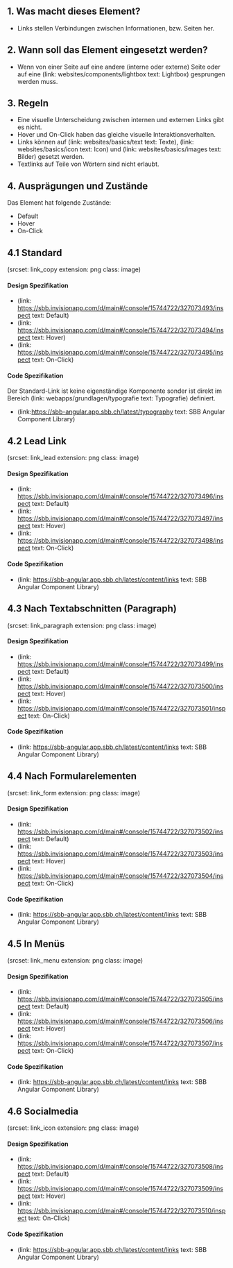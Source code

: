 ## 1. Was macht dieses Element?
* Links stellen Verbindungen zwischen Informationen, bzw. Seiten her.

## 2. Wann soll das Element eingesetzt werden?
* Wenn von einer Seite auf eine andere (interne oder externe) Seite oder auf eine (link: websites/components/lightbox text: Lightbox) gesprungen werden muss.

## 3. Regeln
* Eine visuelle Unterscheidung zwischen internen und externen Links gibt es nicht.
* Hover und On-Click haben das gleiche visuelle Interaktionsverhalten.
* Links können auf (link: websites/basics/text text: Texte), (link: websites/basics/icon text: Icon) und (link: websites/basics/images text: Bilder) gesetzt werden.
* Textlinks auf Teile von Wörtern sind nicht erlaubt.

## 4. Ausprägungen und Zustände 
Das Element hat folgende Zustände:
* Default
* Hover
* On-Click

## 4.1 Standard
(srcset: link_copy extension: png class: image)

#### Design Spezifikation
*   (link: https://sbb.invisionapp.com/d/main#/console/15744722/327073493/inspect text: Default)
*   (link: https://sbb.invisionapp.com/d/main#/console/15744722/327073494/inspect text: Hover)
*   (link: https://sbb.invisionapp.com/d/main#/console/15744722/327073495/inspect text: On-Click)

#### Code Spezifikation
Der Standard-Link ist keine eigenständige Komponente sonder ist direkt im Bereich (link: webapps/grundlagen/typografie text: Typografie) definiert.
* (link:https://sbb-angular.app.sbb.ch/latest/typography text: SBB Angular Component Library)

## 4.2 Lead Link 
(srcset: link_lead extension: png class: image)

#### Design Spezifikation
*   (link: https://sbb.invisionapp.com/d/main#/console/15744722/327073496/inspect text: Default)
*   (link: https://sbb.invisionapp.com/d/main#/console/15744722/327073497/inspect text: Hover)
*   (link: https://sbb.invisionapp.com/d/main#/console/15744722/327073498/inspect text: On-Click)

#### Code Spezifikation
* (link: https://sbb-angular.app.sbb.ch/latest/content/links text: SBB Angular Component Library)

## 4.3 Nach Textabschnitten (Paragraph)
(srcset: link_paragraph extension: png class: image)

#### Design Spezifikation
*   (link: https://sbb.invisionapp.com/d/main#/console/15744722/327073499/inspect text: Default)
*   (link: https://sbb.invisionapp.com/d/main#/console/15744722/327073500/inspect text: Hover)
*   (link: https://sbb.invisionapp.com/d/main#/console/15744722/327073501/inspect text: On-Click)

#### Code Spezifikation
* (link: https://sbb-angular.app.sbb.ch/latest/content/links text: SBB Angular Component Library)

## 4.4 Nach Formularelementen
(srcset: link_form extension: png class: image)

#### Design Spezifikation
*   (link: https://sbb.invisionapp.com/d/main#/console/15744722/327073502/inspect text: Default)
*   (link: https://sbb.invisionapp.com/d/main#/console/15744722/327073503/inspect text: Hover)
*   (link: https://sbb.invisionapp.com/d/main#/console/15744722/327073504/inspect text: On-Click)

#### Code Spezifikation
* (link: https://sbb-angular.app.sbb.ch/latest/content/links text: SBB Angular Component Library)

## 4.5 In Menüs
(srcset: link_menu extension: png class: image)

#### Design Spezifikation
*   (link: https://sbb.invisionapp.com/d/main#/console/15744722/327073505/inspect text: Default)
*   (link: https://sbb.invisionapp.com/d/main#/console/15744722/327073506/inspect text: Hover)
*   (link: https://sbb.invisionapp.com/d/main#/console/15744722/327073507/inspect text: On-Click)

#### Code Spezifikation
* (link: https://sbb-angular.app.sbb.ch/latest/content/links text: SBB Angular Component Library)

## 4.6 Socialmedia
(srcset: link_icon extension: png class: image)

#### Design Spezifikation
*   (link: https://sbb.invisionapp.com/d/main#/console/15744722/327073508/inspect text: Default)
*   (link: https://sbb.invisionapp.com/d/main#/console/15744722/327073509/inspect text: Hover)
*   (link: https://sbb.invisionapp.com/d/main#/console/15744722/327073510/inspect text: On-Click)

#### Code Spezifikation
* (link: https://sbb-angular.app.sbb.ch/latest/content/links text: SBB Angular Component Library)